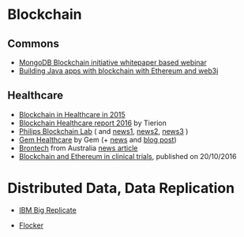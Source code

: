 # Blockchain

## Commons

- [MongoDB Blockchain initiative whitepaper based webinar](https://www.mongodb.com/presentations/webinar-building-a-blockchain-database-with-mongodb?p=58e5275d5d6be43b4b258fc0&utm_campaign=Int_WB_Int_WB_Building%20a%20Blockchain%20Database%20with%20MongoDB_04_17_WW_Follow_up&utm_medium=email&utm_source=Eloqua)
- [Building Java apps with blockchain with Ethereum and web3j](http://conorsvensson.com/2017/04/18/building-java-android-apps-blockchain/)

## Healthcare

- [Blockchain in Healthcare in 2015](http://www.aridhia.com/blog/blockchain-and-digital-health-first-impressions/)
- [Blockchain Healthcare report 2016](https://tierion.com/blog/blockchain-healthcare-2016-report/) by Tierion
- [Philips Blockchain Lab](http://www.2.forms.healthcare.philips.com/blockchainlabs ) ( and [news1](http://www.coindesk.com/philips-health-care-launches-blockchain-lab/), [news2](http://www.coindesk.com/health-care-giant-philips-exploring-blockchain-applications/), [news3](http://www.coindesk.com/philips-healthcare-blockchain-lead-departs/) )
- [Gem Healthcare](https://gem.co/health/) by Gem (+ [news](https://bitcoinmagazine.com/articles/the-blockchain-for-heathcare-gem-launches-gem-health-network-with-philips-blockchain-lab-1461674938/) and [blog post](https://blog.gem.co/why-were-building-the-blockchain-for-healthcare-bda5c09870aa))
- [Brontech](http://bron.tech) from Australia [news article](https://www.ethnews.com/using-the-ethereum-blockchain-for-data-sharing-in-healthcare)
- [Blockchain and Ethereum in clinical trials](https://www.ncbi.nlm.nih.gov/pmc/articles/PMC5357027/), published on 20/10/2016

# Distributed Data, Data Replication 

- [IBM Big Replicate](http://www-03.ibm.com/software/products/en/ibm-big-replicate)

- [Flocker](https://clusterhq.com/flocker/introduction/)
